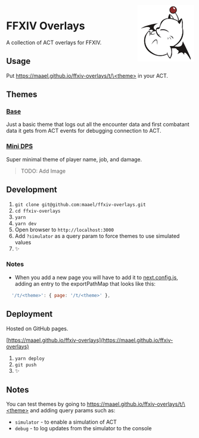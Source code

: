 <img src="https://github.com/maael/ffxiv-overlays/raw/master/static/moogle.jpg" align="right" width="30%" />

# FFXIV Overlays

A collection of ACT overlays for FFXIV.

## Usage

Put [https://maael.github.io/ffxiv-overlays/t/\<theme\>](https://maael.github.io/ffxiv-overlays/t/<theme>) in your ACT.

## Themes

### [Base](https://maael.github.io/ffxiv-overlays/t/base)

Just a basic theme that logs out all the encounter data and first combatant data it gets from ACT events for debugging connection to ACT.

### [Mini DPS](https://maael.github.io/ffxiv-overlays/t/minidps)

Super minimal theme of player name, job, and damage.

> TODO: Add Image

## Development

1. `git clone git@github.com:maael/ffxiv-overlays.git`
2. `cd ffxiv-overlays`
3. `yarn`
4. `yarn dev`
5. Open browser to `http://localhost:3000`
6. Add `?simulator` as a query param to force themes to use simulated values
7. :sparkles:

### Notes

- When you add a new page you will have to add it to [next.config.js](./next-config.js), adding an entry to the exportPathMap that looks like this:

```js
  '/t/<theme>': { page: '/t/<theme>' },
```

## Deployment

Hosted on GitHub pages.

[https://maael.github.io/ffxiv-overlays](https://maael.github.io/ffxiv-overlays)

1. `yarn deploy`
2. `git push`
3. :sparkles:

## Notes

You can test themes by going to [https://maael.github.io/ffxiv-overlays/t/\<theme\>](https://maael.github.io/ffxiv-overlays/t/<theme>) and adding query params such as:

- `simulator` - to enable a simulation of ACT
- `debug` - to log updates from the simulator to the console
